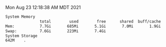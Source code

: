 Mon Aug 23 12:18:38 AM MDT 2021
```bash
System Memory
               total        used        free      shared  buff/cache   available
Mem:           7.7Gi       685Mi       5.1Gi       7.0Mi       1.9Gi       6.7Gi
Swap:          7.6Gi       223Mi       7.4Gi
System Storage
642M	.
```
```bash
